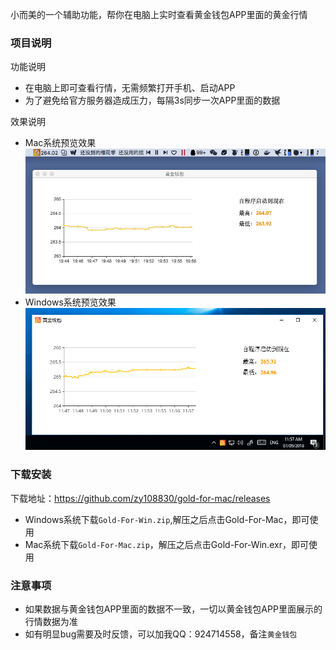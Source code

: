 小而美的一个辅助功能，帮你在电脑上实时查看黄金钱包APP里面的黄金行情

### 项目说明

功能说明
- 在电脑上即可查看行情，无需频繁打开手机、启动APP
- 为了避免给官方服务器造成压力，每隔3s同步一次APP里面的数据

效果说明
- Mac系统预览效果
![gold_tray](https://raw.githubusercontent.com/zy108830/gold/master/preview_mac.png)
- Windows系统预览效果
![gold_tray](https://raw.githubusercontent.com/zy108830/gold/master/preview_win.png)

### 下载安装

下载地址：https://github.com/zy108830/gold-for-mac/releases
- Windows系统下载`Gold-For-Win.zip`,解压之后点击Gold-For-Mac，即可使用
- Mac系统下载`Gold-For-Mac.zip`，解压之后点击Gold-For-Win.exr，即可使用

### 注意事项
- 如果数据与黄金钱包APP里面的数据不一致，一切以黄金钱包APP里面展示的行情数据为准
- 如有明显bug需要及时反馈，可以加我QQ：924714558，备注`黄金钱包`